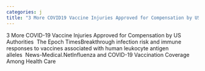 ```yaml
---
categories: j
title: "3 More COVID19 Vaccine Injuries Approved for Compensation by US Authorities  The Epoch Times"
---
```

3 More COVID-19 Vaccine Injuries Approved for Compensation by US Authorities&nbsp;&nbsp;The Epoch TimesBreakthrough infection risk and immune responses to vaccines associated with human leukocyte antigen alleles&nbsp;&nbsp;News-Medical.NetInfluenza and COVID-19 Vaccination Coverage Among Health Care